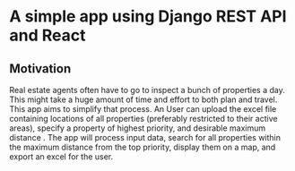 # A simple app using Django REST API and React
## Motivation
Real estate agents often have to go to inspect a bunch of properties a day. This might take a huge amount of time and effort to both plan and travel. This app aims to simplify that process. An User can upload the excel file containing locations of all properties (preferably restricted to their active areas), specify a property of highest priority, and desirable maximum distance . The app will process input data, search for all properties within the maximum distance from the top priority, display them on a map, and export an excel for the user.
 